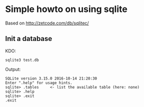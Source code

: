Simple howto on using sqlite
============================

Based on http://zetcode.com/db/sqlitec/


Init a database
---------------


KDO:

	sqlite3 test.db


Output:

	SQLite version 3.15.0 2016-10-14 21:20:30
	Enter ".help" for usage hints.
	sqlite> .tables     <- list the available table (here: none)
	sqlite> .help
	sqlite> .exit
	.exit





